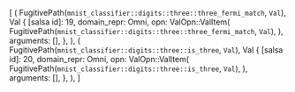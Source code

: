 [
    (
        FugitivePath(`mnist_classifier::digits::three::three_fermi_match`, `Val`),
        Val {
            [salsa id]: 19,
            domain_repr: Omni,
            opn: ValOpn::ValItem(
                FugitivePath(`mnist_classifier::digits::three::three_fermi_match`, `Val`),
            ),
            arguments: [],
        },
    ),
    (
        FugitivePath(`mnist_classifier::digits::three::is_three`, `Val`),
        Val {
            [salsa id]: 20,
            domain_repr: Omni,
            opn: ValOpn::ValItem(
                FugitivePath(`mnist_classifier::digits::three::is_three`, `Val`),
            ),
            arguments: [],
        },
    ),
]
